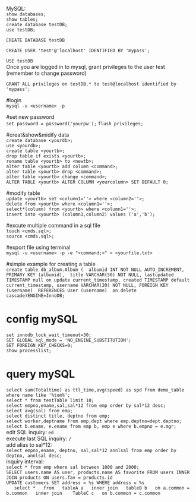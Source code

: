 MySQL:   
`show databases;`  
`show tables;`  
`create database testDB;`  
`use testDB;`  

`CREATE DATABASE testDB`  

`CREATE USER 'test'@'localhost' IDENTIFIED BY 'mypass';`  

`USE testDB`  
Once you are logged in to mysql, grant privileges to the user test (remember to change password)  

`GRANT ALL privileges on testDB.* to test@localhost identified by 'mypass';`  
 
#login  
`mysql -u <username> -p`

#set new password  
`set password = password('yourpw');`
`flush privileges;`

#creat&show&midify data  
`create database <yourdb>;`  
`use <yourdb>;`  
`create table <yourtb>;`  
`drop table if exists <yourtb>;`  
`rename table <yourtb> to <newtb>;`  
`alter table <yourtb> add column <command>;`  
`alter table <yourtb> drop <command>;`  
`alter table <yourtb> change <command>;`  
`ALTER TABLE <yourtb> ALTER COLUMN <yourcolumn> SET DEFAULT 0;`  

#modify table  
`update <yourtb> set <column1=''> where <column2=''>;`  
`delete from <yourtb> where <column1=''>;`  
`select*(column) from <yourtb> where <column1=''>;`  
`insert into <yourtb> (colomn1,column2) values ('a','b');`  



#excute multiple command in a sql file  
`touch <cmds.sql>;`  
`source <cmds.sql>;`  

#export file using terminal  
`mysql -u <username> -p -e "<command;>" > <yourfile.txt>`  

#simple example for creating a table  
`create table db_album.Album ( 
albumid INT NOT NULL AUTO_INCREMENT, 
PRIMARY KEY (albumid), 
title VARCHAR(50) NOT NULL,
lastupdated TIMESTAMP null on update current_timestamp,
created TIMESTAMP default current_timestamp,
username VARCHAR(20) NOT NULL,
FOREIGN KEY (username) 
REFERENCES User (username) 
on delete cascade)ENGINE=InnoDB;`  

# config mySQL
`set innodb_lock_wait_timeout=30;`  
`SET GLOBAL sql_mode = 'NO_ENGINE_SUBSTITUTION';`  
`SET FOREIGN_KEY_CHECKS=0;`  
`show processlist;`

# query mySQL  
`select sum(Totaltime) as ttl_time,avg(speed) as spd from demo_table where name like '%tom%';`  
`select * from testTable limit 10;`  
`select empno,ename,sal,sal*12 from emp order by sal*12 desc;`  
`select avg(sal) from emp;`  
`select distinct title, deptno from emp;`  
`select worker,deptname from emp,dept where emp.deptno=dept.deptno;`   
`select b.ename, e.ename from emp b, emp e where b.empno = e.mgr;`  
edit SQL inquiry: `ed`  
execute last SQL inquiry: `/`  
add alias to sal*12:   
`select empno,ename, deptno, sal,sal*12 annlsal from emp order by deptno, annlsal desc;`  
inquiry interval:  
`select * from emp where sal between 1000 and 2000;`  
`SELECT users.name AS user, products.name AS favorite FROM users INNER JOIN products ON users.fav = products.id`  
`UPDATE customers SET address = %s WHERE address = %s`  
`  
select *  
from  
    tableA a  
        inner join  
    tableB b  
        on a.common = b.common  
        inner join   
    TableC c  
        on b.common = c.common`  